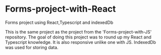 # Forms-project-with-React
Forms project using React,Typescript and indexedDb

This is the same project as the project from the 'Forms-project-with-JS' repository. The goal of doing this project was to round up my React and Typescript knowledge.
It is also responsive unlike one with JS.
IndexedDb was used for storing data.
